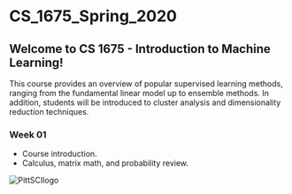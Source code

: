 # CS_1675_Spring_2020
## Welcome to CS 1675 - Introduction to Machine Learning!  
This course provides an overview of popular supervised learning methods, ranging from the fundamental linear model up to ensemble methods. In addition, students will be introduced to cluster analysis and dimensionality reduction techniques.  

### Week 01
* Course introduction.  
* Calculus, matrix math, and probability review.  

![PittSCIlogo](https://pbs.twimg.com/profile_images/881872023546408960/coamC-xz_400x400.jpg)

